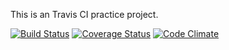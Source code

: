 This is an Travis CI practice project.

[![Build Status](https://travis-ci.org/masa21kik/fizzbuzz.png)](https://travis-ci.org/masa21kik/fizzbuzz) [![Coverage Status](https://coveralls.io/repos/masa21kik/fizzbuzz/badge.png?branch=master)](https://coveralls.io/r/masa21kik/fizzbuzz) [![Code Climate](https://codeclimate.com/github/masa21kik/fizzbuzz.png)](https://codeclimate.com/github/masa21kik/fizzbuzz)
